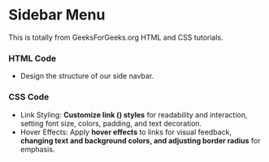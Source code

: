 # Sidebar Menu

This is totally from GeeksForGeeks.org HTML and CSS tutorials.
<br />

### HTML Code

- Design the structure of our side navbar.

### CSS Code

- Link Styling: **Customize link (<a>) styles** for readability and interaction, setting font size, colors, padding, and text decoration.
- Hover Effects: Apply **hover effects** to links for visual feedback, **changing text and background colors, and adjusting border radius** for emphasis.
